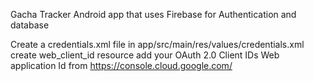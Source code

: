 Gacha Tracker Android app that uses Firebase for Authentication and database

Create a credentials.xml file in app/src/main/res/values/credentials.xml
create web_client_id resource
add your OAuth 2.0 Client IDs Web application Id from https://console.cloud.google.com/